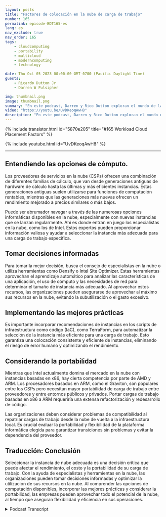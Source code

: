 ```yaml
---
layout: posts
title: "Factores de colocación en la nube de carga de trabajo"
number: 165
permalink: episode-EDT165-es
lang: es
nav_exclude: true
nav_order: 165
tags:
    - cloudcomputing
    - portability
    - multicloud
    - moderncomputing
    - technology

date: Thu Oct 05 2023 00:00:00 GMT-0700 (Pacific Daylight Time)
guests:
    - Ricardo Dutton Jr
    - Darren W Pulsipher

img: thumbnail.png
image: thumbnail.png
summary: "En este podcast, Darren y Rico Dutton exploran el mundo de las instancias en la nube y los factores a considerar al seleccionar la instancia adecuada para tu carga de trabajo. Discuten las diferentes opciones de cómputo disponibles en la nube, la importancia de encontrar el equilibrio adecuado entre rendimiento y costo, y el papel de los especialistas en la nube en ayudar a las organizaciones a tomar decisiones informadas."
video: "https://youtu.be/UvDKeoqAwH8"
description: "En este podcast, Darren y Rico Dutton exploran el mundo de las instancias en la nube y los factores a considerar al seleccionar la instancia adecuada para tu carga de trabajo. Discuten las diferentes opciones de cómputo disponibles en la nube, la importancia de encontrar el equilibrio adecuado entre rendimiento y costo, y el papel de los especialistas en la nube en ayudar a las organizaciones a tomar decisiones informadas."
---
```


<div>
{% include transistor.html id="5870e205" title="#165 Workload Cloud Placement Factors" %}

{% include youtube.html id="UvDKeoqAwH8" %}
</div>

---

## Entendiendo las opciones de cómputo.

Los proveedores de servicios en la nube (CSPs) ofrecen una combinación de diferentes familias de cálculo, que van desde generaciones antiguas de hardware de cálculo hasta las últimas y más eficientes instancias. Estas generaciones antiguas suelen utilizarse para funciones de computación rentables, mientras que las generaciones más nuevas ofrecen un rendimiento mejorado a precios similares o más bajos.

Puede ser abrumador navegar a través de las numerosas opciones informáticas disponibles en la nube, especialmente con nuevas instancias que se lanzan regularmente. Ahí es donde entran en juego los especialistas en la nube, como los de Intel. Estos expertos pueden proporcionar información valiosa y ayudar a seleccionar la instancia más adecuada para una carga de trabajo específica.

## Tomar decisiones informadas

Para tomar la mejor decisión, busca el consejo de especialistas en la nube o utiliza herramientas como Densify o Intel Site Optimizer. Estas herramientas aprovechan el aprendizaje automático para analizar las características de una aplicación, el uso de cómputo y las necesidades de red para determinar el tamaño de instancia más adecuado. Al aprovechar estos recursos, las organizaciones pueden asegurarse de aprovechar al máximo sus recursos en la nube, evitando la subutilización o el gasto excesivo.

## Implementando las mejores prácticas

Es importante incorporar recomendaciones de instancias en los scripts de infraestructura como código (IaC), como TerraForm, para automatizar la selección de la instancia más eficiente para una carga de trabajo. Esto garantiza una colocación consistente y eficiente de instancias, eliminando el riesgo de error humano y optimizando el rendimiento.

## Considerando la portabilidad

Mientras que Intel actualmente domina el mercado en la nube con instancias basadas en x86, hay cierta competencia por parte de AMD y ARM. Los procesadores basados en ARM, como el Graviton, son populares entre los CSPs pero necesitan mayor portabilidad de carga de trabajo entre proveedores y entre entornos públicos y privados. Portar cargas de trabajo basadas en x86 a ARM requeriría una extensa refactorización y redesarrollo de código.

Las organizaciones deben considerar problemas de compatibilidad al repatriar cargas de trabajo desde la nube de vuelta a la infraestructura local. Es crucial evaluar la portabilidad y flexibilidad de la plataforma informática elegida para garantizar transiciones sin problemas y evitar la dependencia del proveedor.

## Traducción: Conclusión

Seleccionar la instancia de nube adecuada es una decisión crítica que puede afectar el rendimiento, el costo y la portabilidad de su carga de trabajo. Con la ayuda de especialistas y herramientas en la nube, las organizaciones pueden tomar decisiones informadas y optimizar la utilización de sus recursos en la nube. Al comprender las opciones de computación disponibles, incorporar las mejores prácticas y considerar la portabilidad, las empresas pueden aprovechar todo el potencial de la nube, al tiempo que aseguran flexibilidad y eficiencia en sus operaciones.



<details>
<summary> Podcast Transcript </summary>

<p></p>

</details>
